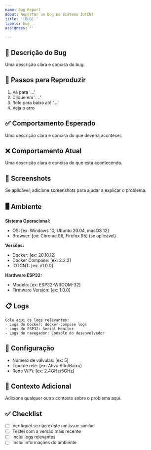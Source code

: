```yaml
---
name: Bug Report
about: Reportar um bug no sistema IOTCNT
title: '[BUG] '
labels: bug
assignees: ''

---
```


## 🐛 Descrição do Bug
Uma descrição clara e concisa do bug.

## 🔄 Passos para Reproduzir
1. Vá para '...'
2. Clique em '....'
3. Role para baixo até '....'
4. Veja o erro

## ✅ Comportamento Esperado
Uma descrição clara e concisa do que deveria acontecer.

## ❌ Comportamento Atual
Uma descrição clara e concisa do que está acontecendo.

## 📸 Screenshots
Se aplicável, adicione screenshots para ajudar a explicar o problema.

## 🖥️ Ambiente
**Sistema Operacional:**
- OS: [ex: Windows 10, Ubuntu 20.04, macOS 12]
- Browser: [ex: Chrome 96, Firefox 95] (se aplicável)

**Versões:**
- Docker: [ex: 20.10.12]
- Docker Compose: [ex: 2.2.3]
- IOTCNT: [ex: v1.0.0]

**Hardware ESP32:**
- Modelo: [ex: ESP32-WROOM-32]
- Firmware Version: [ex: 1.0.0]

## 📋 Logs
```
Cole aqui os logs relevantes:
- Logs do Docker: docker-compose logs
- Logs do ESP32: Serial Monitor
- Logs do navegador: Console do desenvolvedor
```

## 🔧 Configuração
- Número de válvulas: [ex: 5]
- Tipo de relé: [ex: Ativo Alto/Baixo]
- Rede WiFi: [ex: 2.4GHz/5GHz]

## 📝 Contexto Adicional
Adicione qualquer outro contexto sobre o problema aqui.

## ✅ Checklist
- [ ] Verifiquei se não existe um issue similar
- [ ] Testei com a versão mais recente
- [ ] Incluí logs relevantes
- [ ] Incluí informações do ambiente
